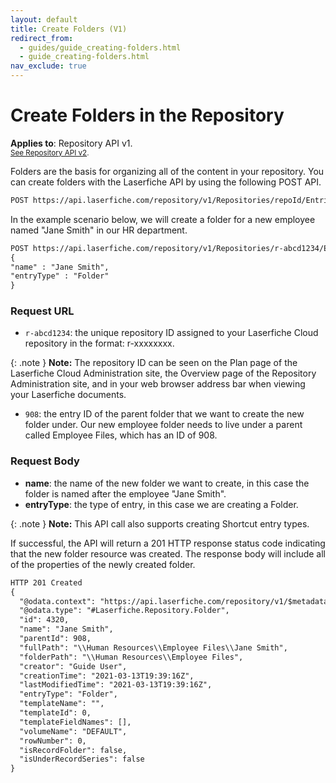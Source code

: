 ```yaml
---
layout: default
title: Create Folders (V1)
redirect_from:
  - guides/guide_creating-folders.html
  - guide_creating-folders.html
nav_exclude: true
---
```


<!--© 2024 Laserfiche.
See LICENSE-DOCUMENTATION and LICENSE-CODE in the project root for license information.-->

# Create Folders in the Repository
**Applies to**: Repository API v1.
<br/>
<sup>[See Repository API v2](../guide_creating-folders/).</sup>

Folders are the basis for organizing all of the content in your repository. You can create folders with the Laserfiche API by using the following POST API.

```xml
POST https://api.laserfiche.com/repository/v1/Repositories/repoId/Entries/entryId/Laserfiche.Repository.Folder/children
```

In the example scenario below, we will create a folder for a new employee named "Jane Smith" in our HR department.

```xml
POST https://api.laserfiche.com/repository/v1/Repositories/r-abcd1234/Entries/908/Laserfiche.Repository.Folder/children
{
"name" : "Jane Smith",
"entryType" : "Folder"
}
```

### Request URL

- `r-abcd1234`: the unique repository ID assigned to your Laserfiche Cloud repository in the format: r-xxxxxxxx.

{: .note }
**Note:** The repository ID can be seen on the Plan page of the Laserfiche Cloud Administration site, the Overview page of the Repository Administration site, and in your web browser address bar when viewing your Laserfiche documents.

- `908`: the entry ID of the parent folder that we want to create the new folder under. Our new employee folder needs to live under a parent called Employee Files, which has an ID of 908.

### Request Body

- **name**: the name of the new folder we want to create, in this case the folder is named after the employee "Jane Smith".
- **entryType**: the type of entry, in this case we are creating a Folder.

{: .note }
**Note:** This API call also supports creating Shortcut entry types.

If successful, the API will return a 201 HTTP response status code indicating that the new folder resource was created. The response body will include all of the properties of the newly created folder.

```xml
HTTP 201 Created
{
  "@odata.context": "https://api.laserfiche.com/repository/v1/$metadata#Collection(Laserfiche.Repository.Entry)",
  "@odata.type": "#Laserfiche.Repository.Folder",
  "id": 4320,
  "name": "Jane Smith",
  "parentId": 908,
  "fullPath": "\\Human Resources\\Employee Files\\Jane Smith",
  "folderPath": "\\Human Resources\\Employee Files",
  "creator": "Guide User",
  "creationTime": "2021-03-13T19:39:16Z",
  "lastModifiedTime": "2021-03-13T19:39:16Z",
  "entryType": "Folder",
  "templateName": "",
  "templateId": 0,
  "templateFieldNames": [],
  "volumeName": "DEFAULT",
  "rowNumber": 0,
  "isRecordFolder": false,
  "isUnderRecordSeries": false
}
```
